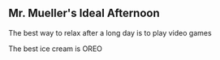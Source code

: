 ## Mr. Mueller's Ideal Afternoon

The best way to relax after a long day is to play video games

The best ice cream is OREO
